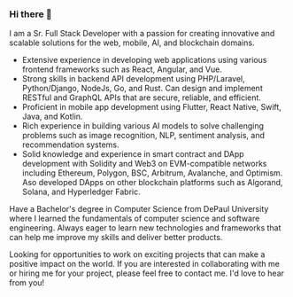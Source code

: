 ### Hi there 👋

I am a Sr. Full Stack Developer with a passion for creating innovative and scalable solutions for the web, mobile, AI, and blockchain domains.

 - Extensive experience in developing web applications using various frontend frameworks such as React, Angular, and Vue. 
 - Strong skills in backend API development using PHP/Laravel, Python/Django, NodeJs, Go, and Rust. Can design and implement RESTful and GraphQL APIs that are secure, reliable, and efficient.
 - Proficient in mobile app development using Flutter, React Native, Swift, Java, and Kotlin.
 - Rich experience in building various AI models to solve challenging problems such as image recognition, NLP, sentiment analysis, and recommendation systems. 
 - Solid knowledge and experience in smart contract and DApp development with Solidity and Web3 on EVM-compatible networks including Ethereum, Polygon, BSC, Arbitrum, Avalanche, and Optimism. Aso developed DApps on other blockchain platforms such as Algorand, Solana, and Hyperledger Fabric.

Have a Bachelor's degree in Computer Science from DePaul University where I learned the fundamentals of computer science and software engineering. Always eager to learn new technologies and frameworks that can help me improve my skills and deliver better products.

Looking for opportunities to work on exciting projects that can make a positive impact on the world. If you are interested in collaborating with me or hiring me for your project, please feel free to contact me. I'd love to hear from you!
